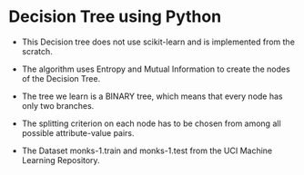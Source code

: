 # Decision Tree using Python

* This Decision tree does not use scikit-learn and is implemented from the scratch.

* The algorithm uses Entropy and Mutual Information to create the nodes of the Decision Tree.

* The tree we learn is a BINARY tree, which means that every node has only two branches. 

* The splitting criterion on each node has to be chosen from among all possible attribute-value pairs.

* The Dataset monks-1.train and monks-1.test from the UCI Machine Learning Repository.
